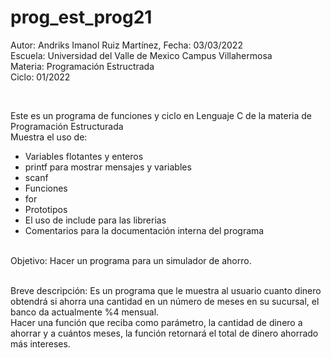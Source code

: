 # prog_est_prog21
<p>Autor: Andriks Imanol Ruiz Martínez, Fecha: 03/03/2022 <br>
Escuela: Universidad del Valle de Mexico Campus Villahermosa <br>
Materia: Programación Estructrada <br>
Ciclo: 01/2022</p>
<br>
<p>Este es un programa de  funciones y ciclo en Lenguaje C de la materia de Programación Estructurada<br>
Muestra el uso de:
  <ul>
    <li>Variables flotantes y enteros</li>
    <li>printf para mostrar mensajes y variables</li>
    <li>scanf</li>
    <li>Funciones</li>
    <li>for</li>
    <li>Prototipos</li>
    <li>El uso de include para las librerias</li>
    <li>Comentarios para la documentación interna del programa</li>
    </ul>
    </p>
<br>
Objetivo: Hacer un programa para un simulador de ahorro.
<br>
<br>
<p>Breve descripción:
Es un programa que le muestra al usuario cuanto dinero obtendrá si ahorra
una cantidad en un número de meses en su sucursal, el banco da actualmente %4 mensual.
<br>
Hacer una función que reciba como parámetro, la cantidad de dinero a ahorrar y a cuántos meses, 
 la función retornará el total de dinero ahorrado más intereses.
<br>
</p>
